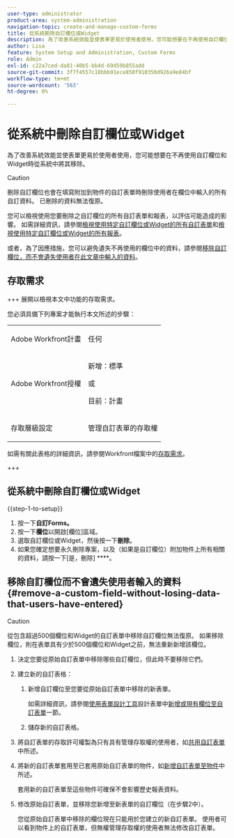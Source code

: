 ```yaml
---
user-type: administrator
product-area: system-administration
navigation-topic: create-and-manage-custom-forms
title: 從系統刪除自訂欄位或Widget
description: 為了改善系統效能並使表單更易於使用者使用，您可能想要在不再使用自訂欄位和Widget時從系統中將其移除。
author: Lisa
feature: System Setup and Administration, Custom Forms
role: Admin
exl-id: c22a7ced-da81-40b5-bb4d-69d59b855add
source-git-commit: 3f7f4557c18bbb91ece850f910350d926a9e84bf
workflow-type: tm+mt
source-wordcount: '563'
ht-degree: 0%

---
```


# 從系統中刪除自訂欄位或Widget

為了改善系統效能並使表單更易於使用者使用，您可能想要在不再使用自訂欄位和Widget時從系統中將其移除。

>[!CAUTION]
>
>刪除自訂欄位也會在填寫附加到物件的自訂表單時刪除使用者在欄位中輸入的所有自訂資料。 已刪除的資料無法復原。
>
>您可以檢視使用您要刪除之自訂欄位的所有自訂表單和報表，以評估可能造成的影響。 如需詳細資訊，請參閱[檢視使用特定自訂欄位或Widget的所有自訂表單](../../../administration-and-setup/customize-workfront/create-manage-custom-forms/view-all-custom-forms-that-use-a-particular-custom-field.md)和[檢視使用特定自訂欄位或Widget的所有報表](../../../administration-and-setup/customize-workfront/create-manage-custom-forms/view-all-reports-that-use-a-particular-custom-field.md)。
>
>或者，為了因應措施，您可以避免遺失不再使用的欄位中的資料，請參閱[移除自訂欄位，而不會遺失使用者在此文章中輸入的資料](#remove-a-custom-field-without-losing-data-that-users-have-entered)。

## 存取需求

+++ 展開以檢視本文中功能的存取需求。

您必須具備下列專案才能執行本文所述的步驟：

<table style="table-layout:auto"> 
 <col> 
 <col> 
 <tbody> 
  <tr data-mc-conditions=""> 
   <td role="rowheader"> <p>Adobe Workfront計畫</p> </td> 
   <td>任何</td> 
  </tr> 
  <tr> 
   <td role="rowheader">Adobe Workfront授權</td> 
   <td>
   <p>新增：標準</p>
   <p>或</p>
   <p>目前：計畫</p></td>
  </tr> 
  <tr data-mc-conditions=""> 
   <td role="rowheader">存取層級設定</td> 
   <td> <p>管理自訂表單的存取權</p> </td> 
  </tr> 
 </tbody> 
</table>

如需有關此表格的詳細資訊，請參閱Workfront檔案中的[存取需求](/help/quicksilver/administration-and-setup/add-users/access-levels-and-object-permissions/access-level-requirements-in-documentation.md)。

+++

## 從系統中刪除自訂欄位或Widget

{{step-1-to-setup}}

1. 按一下&#x200B;**自訂Forms。**
1. 按一下&#x200B;**欄位**&#x200B;以開啟[欄位]區域。
1. 選取自訂欄位或Widget，然後按一下&#x200B;**刪除**。
1. 如果您確定想要永久刪除專案，以及（如果是自訂欄位）附加物件上所有相關的資料，請按一下[是，刪除] ****。

## 移除自訂欄位而不會遺失使用者輸入的資料 {#remove-a-custom-field-without-losing-data-that-users-have-entered}

>[!CAUTION]
>
>從包含超過500個欄位和Widget的自訂表單中移除自訂欄位無法復原。 如果移除欄位，則在表單具有少於500個欄位和Widget之前，無法重新新增該欄位。

1. 決定您要從原始自訂表單中移除哪些自訂欄位，但此時不要移除它們。
1. 建立新的自訂表格：

   1. 新增自訂欄位至您要從原始自訂表單中移除的新表單。

      如需詳細資訊，請參閱[使用表單設計工具](/help/quicksilver/administration-and-setup/customize-workfront/create-manage-custom-forms/form-designer/design-a-form/design-a-form.md)設計表單中[新增或現有欄位至自訂表單](/help/quicksilver/administration-and-setup/customize-workfront/create-manage-custom-forms/form-designer/design-a-form/design-a-form.md#add-new-or-existing-fields-to-your-custom-form)一節。

   1. 儲存新的自訂表格。

1. 將自訂表單的存取許可權製為只有具有管理存取權的使用者，如[共用自訂表單](../../../administration-and-setup/customize-workfront/create-manage-custom-forms/share-access-to-a-custom-form.md)中所述。
1. 將新的自訂表單套用至已套用原始自訂表單的物件，如[新增自訂表單至物件](../../../workfront-basics/work-with-custom-forms/add-a-custom-form-to-an-object.md)中所述。

   套用新的自訂表單至這些物件可確保不會影響歷史報表資料。

1. 修改原始自訂表單，並移除您新增至新表單的自訂欄位（在步驟2中）。

   您從原始自訂表單中移除的欄位現在只能用於您建立的新自訂表單。 使用者可以看到物件上的自訂表單，但無權管理存取權的使用者無法修改自訂表單。
